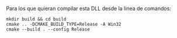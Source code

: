 Para los que quieran compilar esta DLL desde la linea de comandos:

```
mkdir build && cd build
cmake .. -DCMAKE_BUILD_TYPE=Release -A Win32
cmake --build . --config Release
```
